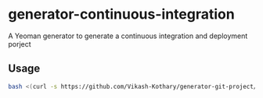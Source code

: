 # generator-continuous-integration
A Yeoman generator to generate a continuous integration and deployment porject 

## Usage
```bash
bash <(curl -s https://github.com/Vikash-Kothary/generator-git-project/archive/new-git-project.sh)
```